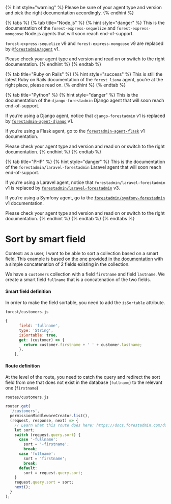 {% hint style="warning" %}
Please be sure of your agent type and version and pick the right documentation accordingly.
{% endhint %}

{% tabs %}
{% tab title="Node.js" %}
{% hint style="danger" %}
This is the documentation of the `forest-express-sequelize` and `forest-express-mongoose` Node.js agents that will soon reach end-of-support.

`forest-express-sequelize` v9 and `forest-express-mongoose` v9 are replaced by [`@forestadmin/agent`](https://docs.forestadmin.com/developer-guide-agents-nodejs/) v1.

Please check your agent type and version and read on or switch to the right documentation.
{% endhint %}
{% endtab %}

{% tab title="Ruby on Rails" %}
{% hint style="success" %}
This is still the latest Ruby on Rails documentation of the `forest_liana` agent, you’re at the right place, please read on.
{% endhint %}
{% endtab %}

{% tab title="Python" %}
{% hint style="danger" %}
This is the documentation of the `django-forestadmin` Django agent that will soon reach end-of-support.

If you’re using a Django agent, notice that `django-forestadmin` v1 is replaced by [`forestadmin-agent-django`](https://docs.forestadmin.com/developer-guide-agents-python) v1.

If you’re using a Flask agent, go to the [`forestadmin-agent-flask`](https://docs.forestadmin.com/developer-guide-agents-python) v1 documentation.

Please check your agent type and version and read on or switch to the right documentation.
{% endhint %}
{% endtab %}

{% tab title="PHP" %}
{% hint style="danger" %}
This is the documentation of the `forestadmin/laravel-forestadmin` Laravel agent that will soon reach end-of-support.

If you’re using a Laravel agent, notice that `forestadmin/laravel-forestadmin` v1 is replaced by [`forestadmin/laravel-forestadmin`](https://docs.forestadmin.com/developer-guide-agents-php) v3.

If you’re using a Symfony agent, go to the [`forestadmin/symfony-forestadmin`](https://docs.forestadmin.com/developer-guide-agents-php) v1 documentation.

Please check your agent type and version and read on or switch to the right documentation.
{% endhint %}
{% endtab %}
{% endtabs %}

# Sort by smart field

Context: as a user, I want to be able to sort a collection based on a smart field. This example is based on [the one provided in the documentation](https://docs.forestadmin.com/documentation/reference-guide/fields/create-and-manage-smart-fields#creating-a-smart-field) with a simple concatenation of 2 fields existing in the collection.

We have a `customers` collection with a field `firstname` and field `lastname`. We create a smart field `fullname` that is a concatenation of the two fields.

#### **Smart field definition**

In order to make the field sortable, you need to add the `isSortable` attribute.

`forest/customers.js`

```jsx
{
      field: 'fullname',
      type: 'String',
      isSortable: true,
      get: (customer) => {
        return customer.firstname + ' ' + customer.lastname;
      },
    },
```

#### **Route definition**

At the level of the route, you need to catch the query and redirect the sort field from one that does not exist in the database (`fullname`) to the relevant one (`firstname`)

`routes/customers.js`

```javascript
router.get(
  '/customers',
  permissionMiddlewareCreator.list(),
  (request, response, next) => {
    // Learn what this route does here: https://docs.forestadmin.com/documentation/v/v6/reference-guide/routes/default-routes#get-a-list-of-records
    let sort;
    switch (request.query.sort) {
      case '-fullname':
        sort = '-firstname';
        break;
      case 'fullname':
        sort = 'firstname';
        break;
      default:
        sort = request.query.sort;
    }
    request.query.sort = sort;
    next();
  }
);
```
